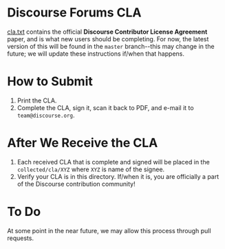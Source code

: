 # Discourse Forums CLA

[cla.txt](https://github.com/discourse/core-cla/blob/master/cla.txt) contains the official **Discourse Contributor 
License Agreement** paper, and is what new users should be completing. For now, the latest version of this will be found
in the `master` branch--this may change in the future; we will update these instructions if/when that happens.

# How to Submit

  1. Print the CLA.
  2. Complete the CLA, sign it, scan it back to PDF, and e-mail it to `team@discourse.org`.

# After We Receive the CLA

  1. Each received CLA that is complete and signed will be placed in the `collected/cla/XYZ` where `XYZ` is name of the signee.
  2. Verify your CLA is in this directory. If/when it is, you are officially a part of the Discourse contribution community!

# To Do

At some point in the near future, we may allow this process through pull requests.
